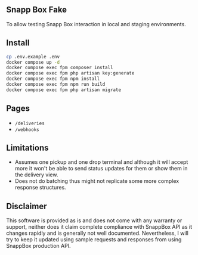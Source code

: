 ## Snapp Box Fake

To allow testing Snapp Box interaction in local and staging environments.

## Install

```sh
cp .env.example .env
docker compose up -d
docker compose exec fpm composer install
docker compose exec fpm php artisan key:generate
docker compose exec fpm npm install
docker compose exec fpm npm run build
docker compose exec fpm php artisan migrate
```

## Pages

- `/deliveries`
- `/webhooks`

## Limitations

- Assumes one pickup and one drop terminal and although it will accept more it won't be able to send status updates for 
them or show them in the delivery view.
- Does not do batching thus might not replicate some more complex response structures.

## Disclaimer

This software is provided as is and does not come with any warranty or support, neither does it claim complete compliance
with SnappBox API as it changes rapidly and is generally not well documented. Nevertheless, I will try to keep it updated
using sample requests and responses from using SnappBox production API.
